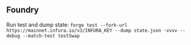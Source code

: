 ## Foundry
Run test and dump state: 
`forge test --fork-url https://mainnet.infura.io/v3/INFURA_KEY --dump state.json -vvvv --debug --match-test testSwap`